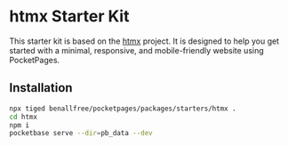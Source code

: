 # htmx Starter Kit

This starter kit is based on the [htmx](https://htmx.org/) project. It is designed to help you get started with a minimal, responsive, and mobile-friendly website using PocketPages.

## Installation

```bash
npx tiged benallfree/pocketpages/packages/starters/htmx .
cd htmx
npm i
pocketbase serve --dir=pb_data --dev
```
